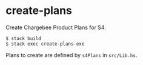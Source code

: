 # create-plans

Create Chargebee Product Plans for S4.

    $ stack build
    $ stack exec create-plans-exe

Plans to create are defined by `s4Plans` in `src/Lib.hs`.
